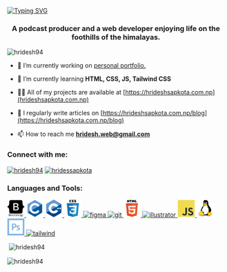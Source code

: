 <a href="https://git.io/typing-svg"><img src="https://readme-typing-svg.demolab.com?font=Fira+Code&pause=1000&color=F7C715&center=true&width=435&lines=Hey!+My+name+is++Hridesh.;++I+am+learning+web+development+%3A)" alt="Typing SVG" /></a>

<h3 align="center">A podcast producer and a web developer enjoying life on the foothills of the himalayas.</h3>
<p align="left"> <img src="https://komarev.com/ghpvc/?username=hridesh94&label=Profile%20views&color=0e75b6&style=flat" alt="hridesh94" /> </p>

- 🔭 I’m currently working on [personal portfolio.](https://github.com/hridesh94/Atlas)

- 🌱 I’m currently learning **HTML, CSS, JS, Tailwind CSS**

- 👨‍💻 All of my projects are available at [https://hrideshsapkota.com.np](hrideshsapkota.com.np)

- 📝 I regularly write articles on [https://hrideshsapkota.com.np/blog](https://hrideshsapkota.com.np/blog)

- 📫 How to reach me **hridesh.web@gmail.com**

<h3 align="left">Connect with me:</h3>
<p align="left">
<a href="https://codepen.io/hridesh94" target="blank"><img align="center" src="https://raw.githubusercontent.com/rahuldkjain/github-profile-readme-generator/master/src/images/icons/Social/codepen.svg" alt="hridesh94" height="30" width="40" /></a>
<a href="https://instagram.com/hridessapkota" target="blank"><img align="center" src="https://raw.githubusercontent.com/rahuldkjain/github-profile-readme-generator/master/src/images/icons/Social/instagram.svg" alt="hridessapkota" height="30" width="40" /></a>
</p>

<h3 align="left">Languages and Tools:</h3>
<p align="left"> <a href="https://getbootstrap.com" target="_blank" rel="noreferrer"> <img src="https://raw.githubusercontent.com/devicons/devicon/master/icons/bootstrap/bootstrap-plain-wordmark.svg" alt="bootstrap" width="40" height="40"/> </a> <a href="https://www.cprogramming.com/" target="_blank" rel="noreferrer"> <img src="https://raw.githubusercontent.com/devicons/devicon/master/icons/c/c-original.svg" alt="c" width="40" height="40"/> </a> <a href="https://www.w3schools.com/cpp/" target="_blank" rel="noreferrer"> <img src="https://raw.githubusercontent.com/devicons/devicon/master/icons/cplusplus/cplusplus-original.svg" alt="cplusplus" width="40" height="40"/> </a> <a href="https://www.w3schools.com/css/" target="_blank" rel="noreferrer"> <img src="https://raw.githubusercontent.com/devicons/devicon/master/icons/css3/css3-original-wordmark.svg" alt="css3" width="40" height="40"/> </a> <a href="https://www.figma.com/" target="_blank" rel="noreferrer"> <img src="https://www.vectorlogo.zone/logos/figma/figma-icon.svg" alt="figma" width="40" height="40"/> </a> <a href="https://git-scm.com/" target="_blank" rel="noreferrer"> <img src="https://www.vectorlogo.zone/logos/git-scm/git-scm-icon.svg" alt="git" width="40" height="40"/> </a> <a href="https://www.w3.org/html/" target="_blank" rel="noreferrer"> <img src="https://raw.githubusercontent.com/devicons/devicon/master/icons/html5/html5-original-wordmark.svg" alt="html5" width="40" height="40"/> </a> <a href="https://www.adobe.com/in/products/illustrator.html" target="_blank" rel="noreferrer"> <img src="https://www.vectorlogo.zone/logos/adobe_illustrator/adobe_illustrator-icon.svg" alt="illustrator" width="40" height="40"/> </a> <a href="https://developer.mozilla.org/en-US/docs/Web/JavaScript" target="_blank" rel="noreferrer"> <img src="https://raw.githubusercontent.com/devicons/devicon/master/icons/javascript/javascript-original.svg" alt="javascript" width="40" height="40"/> </a> <a href="https://www.linux.org/" target="_blank" rel="noreferrer"> <img src="https://raw.githubusercontent.com/devicons/devicon/master/icons/linux/linux-original.svg" alt="linux" width="40" height="40"/> </a> <a href="https://www.photoshop.com/en" target="_blank" rel="noreferrer"> <img src="https://raw.githubusercontent.com/devicons/devicon/master/icons/photoshop/photoshop-line.svg" alt="photoshop" width="40" height="40"/> </a> <a href="https://tailwindcss.com/" target="_blank" rel="noreferrer"> <img src="https://www.vectorlogo.zone/logos/tailwindcss/tailwindcss-icon.svg" alt="tailwind" width="40" height="40"/> </a> </p>

<p>&nbsp;<img align="center" src="https://github-readme-stats.vercel.app/api?username=hridesh94&show_icons=true&locale=en" alt="hridesh94" /></p>

<p><img align="center" src="https://github-readme-streak-stats.herokuapp.com/?user=hridesh94&" alt="hridesh94" /></p>

